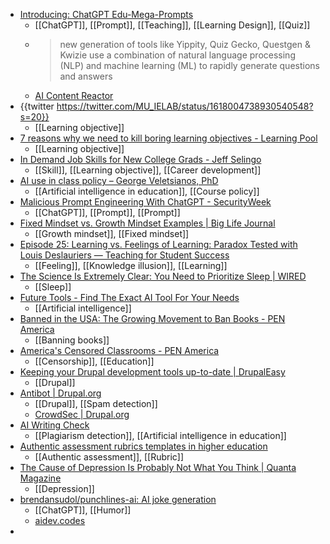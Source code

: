 - [Introducing: ChatGPT Edu-Mega-Prompts](https://drphilippahardman.substack.com/p/introducing-chatgpt-edu-mega-prompts)
	- [[ChatGPT]], [[Prompt]], [[Teaching]], [[Learning Design]], [[Quiz]]
	- >new generation of tools like Yippity, Quiz Gecko, Questgen & Kwizie use a combination of natural language processing (NLP) and machine learning (ML) to rapidly generate questions and answers
	- [AI Content Reactor](https://aicontentreactor.com/)
- {{twitter https://twitter.com/MU_IELAB/status/1618004738930540548?s=20}}
	- [[Learning objective]]
- [7 reasons why we need to kill boring learning objectives - Learning Pool](https://learningpool.com/7-reasons-why-we-need-to-kill-boring-learning-objectives/)
	- [[Learning objective]]
- [In Demand Job Skills for New College Grads - Jeff Selingo](https://jeffselingo.com/resources/in-demand-job-skills-for-new-college-grads/)
	- [[Skill]], [[Learning objective]], [[Career development]]
- [AI use in class policy – George Veletsianos, PhD](https://www.veletsianos.com/2023/01/12/ai-use-in-class-policy/?utm_source=rss&utm_medium=rss&utm_campaign=ai-use-in-class-policy)
	- [[Artificial intelligence in education]], [[Course policy]]
- [Malicious Prompt Engineering With ChatGPT - SecurityWeek](https://www.securityweek.com/malicious-prompt-engineering-with-chatgpt/)
	- [[ChatGPT]], [[Prompt]], [[Prompt]]
- [Fixed Mindset vs. Growth Mindset Examples | Big Life Journal](https://biglifejournal.com/blogs/blog/fixed-mindset-vs-growth-mindset-examples)
	- [[Growth mindset]], [[Fixed mindset]]
- [Episode 25: Learning vs. Feelings of Learning: Paradox Tested with Louis Deslauriers — Teaching for Student Success](https://www.teachingforstudentsuccess.org/episodes/deslauriers)
	- [[Feeling]], [[Knowledge illusion]], [[Learning]]
- [The Science Is Extremely Clear: You Need to Prioritize Sleep | WIRED](https://www.wired.com/story/the-science-is-extremely-clear-you-need-to-prioritize-sleep/)
	- [[Sleep]]
- [Future Tools - Find The Exact AI Tool For Your Needs](https://www.futuretools.io/)
	- [[Artificial intelligence]]
- [Banned in the USA: The Growing Movement to Ban Books - PEN America](https://pen.org/report/banned-usa-growing-movement-to-censor-books-in-schools/)
	- [[Banning books]]
- [America's Censored Classrooms - PEN America](https://pen.org/report/americas-censored-classrooms/)
	- [[Censorship]], [[Education]]
- [Keeping your Drupal development tools up-to-date | DrupalEasy](https://www.drupaleasy.com/blogs/ultimike/2022/12/keeping-your-drupal-development-tools-date)
	- [[Drupal]]
- [Antibot | Drupal.org](https://www.drupal.org/project/antibot)
	- [[Drupal]], [[Spam detection]]
	- [CrowdSec | Drupal.org](https://www.drupal.org/project/crowdsec)
- [AI Writing Check](https://aiwritingcheck.org/)
	- [[Plagiarism detection]], [[Artificial intelligence in education]]
- [Authentic assessment rubrics templates in higher education](https://feedbackfruits.com/ebook/assessment-rubrics-in-higher-education-a-collection-of-templates)
	- [[Authentic assessment]], [[Rubric]]
- [The Cause of Depression Is Probably Not What You Think | Quanta Magazine](https://www.quantamagazine.org/the-cause-of-depression-is-probably-not-what-you-think-20230126/)
	- [[Depression]]
- [brendansudol/punchlines-ai: AI joke generation](https://github.com/brendansudol/punchlines-ai)
	- [[ChatGPT]], [[Humor]]
	- [aidev.codes](https://aidev.codes/u/runvnc/jokey/edit)
-